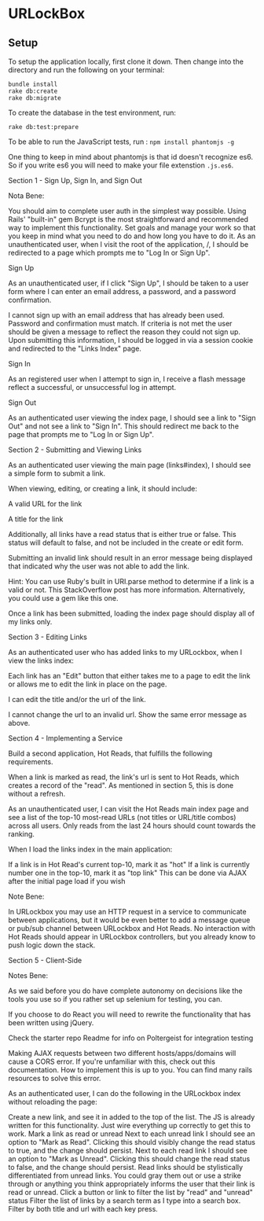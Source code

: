# URLockBox

## Setup
To setup the application locally, first clone it down. 
Then change into the directory and run the following on your terminal: 
```
bundle install
rake db:create
rake db:migrate
```
To create the database in the test environment, run: 

`
rake db:test:prepare
`

To be able to run the JavaScript tests, run : 
`npm install phantomjs -g`

One thing to keep in mind about phantomjs is that id doesn't recognize es6. So if you write es6 you will need to make your file extenstion `.js.es6`. 

Section 1 - Sign Up, Sign In, and Sign Out

Nota Bene:

You should aim to complete user auth in the simplest way possible. Using Rails' "built-in" gem Bcrypt is the most straightforward and recommended way to implement this functionality.
Set goals and manage your work so that you keep in mind what you need to do and how long you have to do it.
As an unauthenticated user, when I visit the root of the application, /, I should be redirected to a page which prompts me to "Log In or Sign Up".

Sign Up

As an unauthenticated user, if I click "Sign Up", I should be taken to a user form where I can enter an email address, a password, and a password confirmation.

I cannot sign up with an email address that has already been used.
Password and confirmation must match.
If criteria is not met the user should be given a message to reflect the reason they could not sign up.
Upon submitting this information, I should be logged in via a session cookie and redirected to the "Links Index" page.

Sign In

As an registered user when I attempt to sign in, I receive a flash message reflect a successful, or unsuccessful log in attempt.

Sign Out

As an authenticated user viewing the index page, I should see a link to "Sign Out" and not see a link to "Sign In". This should redirect me back to the page that prompts me to "Log In or Sign Up".

Section 2 - Submitting and Viewing Links

As an authenticated user viewing the main page (links#index), I should see a simple form to submit a link.

When viewing, editing, or creating a link, it should include:

A valid URL for the link

A title for the link

Additionally, all links have a read status that is either true or false. This status will default to false, and not be included in the create or edit form.

Submitting an invalid link should result in an error message being displayed that indicated why the user was not able to add the link.

Hint: You can use Ruby's built in URI.parse method to determine if a link is a valid or not. This StackOverflow post has more information. Alternatively, you could use a gem like this one.

Once a link has been submitted, loading the index page should display all of my links only.

Section 3 - Editing Links

As an authenticated user who has added links to my URLockbox, when I view the links index:

Each link has an "Edit" button that either takes me to a page to edit the link or allows me to edit the link in place on the page.

I can edit the title and/or the url of the link.

I cannot change the url to an invalid url. Show the same error message as above.

Section 4 - Implementing a Service

Build a second application, Hot Reads, that fulfills the following requirements.

When a link is marked as read, the link's url is sent to Hot Reads, which creates a record of the "read". As mentioned in section 5, this is done without a refresh.

As an unauthenticated user, I can visit the Hot Reads main index page and see a list of the top-10 most-read URLs (not titles or URL/title combos) across all users. Only reads from the last 24 hours should count towards the ranking.

When I load the links index in the main application:

If a link is in Hot Read's current top-10, mark it as "hot"
If a link is currently number one in the top-10, mark it as "top link"
This can be done via AJAX after the initial page load if you wish

Note Bene:

In URLockbox you may use an HTTP request in a service to communicate between applications, but it would be even better to add a message queue or pub/sub channel between URLockbox and Hot Reads. No interaction with Hot Reads should appear in URLockbox controllers, but you already know to push logic down the stack.

Section 5 - Client-Side

Notes Bene:

As we said before you do have complete autonomy on decisions like the tools you use so if you rather set up selenium for testing, you can.

If you choose to do React you will need to rewrite the functionality that has been written using jQuery.

Check the starter repo Readme for info on Poltergeist for integration testing

Making AJAX requests between two different hosts/apps/domains will cause a CORS error. If you're unfamiliar with this, check out this documentation. How to implement this is up to you. You can find many rails resources to solve this error.

As an authenticated user, I can do the following in the URLockbox index without reloading the page:

Create a new link, and see it in added to the top of the list. The JS is already written for this functionality. Just wire everything up correctly to get this to work.
Mark a link as read or unread
Next to each unread link I should see an option to "Mark as Read".
Clicking this should visibly change the read status to true, and the change should persist.
Next to each read link I should see an option to "Mark as Unread".
Clicking this should change the read status to false, and the change should persist.
Read links should be stylistically differentiated from unread links. You could gray them out or use a strike through or anything you think appropriately informs the user that their link is read or unread.
Click a button or link to filter the list by "read" and "unread" status
Filter the list of links by a search term as I type into a search box. Filter by both title and url with each key press.
